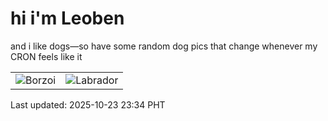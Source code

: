 # hi i'm Leoben

and i like dogs—so have some random dog pics that change whenever my CRON feels like it

|  |  |
|--------|----------|
| ![Borzoi](https://random-dog-vercel.vercel.app/api/random-borzoi?v=1761233680) | ![Labrador](https://random-dog-vercel.vercel.app/api/random-labrador?v=1761233680) |

Last updated: 2025-10-23 23:34 PHT
